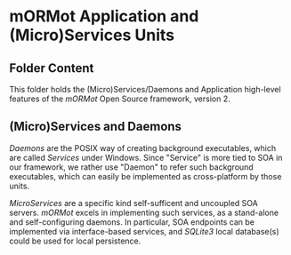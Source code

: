 # mORMot Application and (Micro)Services Units

## Folder Content

This folder holds the (Micro)Services/Daemons and Application high-level features of the *mORMot* Open Source framework, version 2.

## (Micro)Services and Daemons

*Daemons* are the POSIX way of creating background executables, which are called 
*Services* under Windows. Since "Service" is more tied to SOA in our framework, we rather use "Daemon" to refer such background executables, which can easily be implemented as cross-platform by those units.

*MicroServices* are a specific kind self-sufficent and uncoupled SOA servers. *mORMot* excels in implementing such services, as a stand-alone and self-configuring daemons. In particular, SOA endpoints can be implemented via interface-based services, and *SQLite3* local database(s) could be used for local persistence.